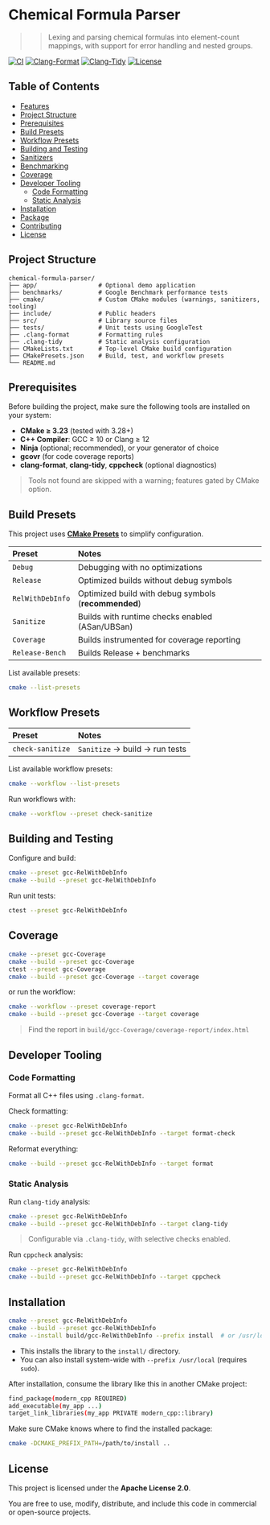# Chemical Formula Parser

>> Lexing and parsing chemical formulas into element-count mappings, with support for error handling and nested groups.

[![CI](https://github.com/ramsafin/chemical-formula-parser/actions/workflows/ci.yml/badge.svg)](https://github.com/ramsafin/chemical-formula-parser/actions/workflows/ci.yml)
[![Clang-Format](https://github.com/ramsafin/chemical-formula-parser/actions/workflows/clang-format.yml/badge.svg)](https://github.com/ramsafin/chemical-formula-parser/actions/workflows/clang-format.yml)
[![Clang-Tidy](https://github.com/ramsafin/chemical-formula-parser/actions/workflows/clang-tidy.yml/badge.svg)](https://github.com/ramsafin/chemical-formula-parser/actions/workflows/clang-tidy.yml)
[![License](https://img.shields.io/badge/License-Apache_2.0-blue.svg)](LICENSE)

## Table of Contents

- [Features](#features)
- [Project Structure](#project-structure)
- [Prerequisites](#prerequisites)
- [Build Presets](#build-presets)
- [Workflow Presets](#workflow-presets)
- [Building and Testing](#building-and-testing)
- [Sanitizers](#sanitizers)
- [Benchmarking](#benchmarking)
- [Coverage](#coverage)
- [Developer Tooling](#developer-tooling)
  - [Code Formatting](#code-formatting)
  - [Static Analysis](#static-analysis)
- [Installation](#installation)
- [Package](#packaging)
- [Contributing](#contributing)
- [License](#license)

## Project Structure

```text
chemical-formula-parser/
├── app/                 # Optional demo application
├── benchmarks/          # Google Benchmark performance tests
├── cmake/               # Custom CMake modules (warnings, sanitizers, tooling)
├── include/             # Public headers
├── src/                 # Library source files
├── tests/               # Unit tests using GoogleTest
├── .clang-format        # Formatting rules
├── .clang-tidy          # Static analysis configuration
├── CMakeLists.txt       # Top-level CMake build configuration
├── CMakePresets.json    # Build, test, and workflow presets
└── README.md
```

## Prerequisites

Before building the project, make sure the following tools are installed on your system:
- **CMake ≥ 3.23** (tested with 3.28+)
- **C++ Compiler**: GCC ≥ 10 or Clang ≥ 12
- **Ninja** (optional; recommended), or your generator of choice
- **gcovr** (for code coverage reports)
- **clang-format**, **clang-tidy**, **cppcheck** (optional diagnostics)

> Tools not found are skipped with a warning; features gated by CMake option.

## Build Presets

This project uses [**CMake Presets**](https://cmake.org/cmake/help/latest/manual/cmake-presets.7.html) to simplify configuration.

| **Preset**          | **Notes**                                              |
| :------------------ |:------------------------------------------------------ |
| `Debug`             | Debugging with no optimizations                        |
| `Release`           | Optimized builds without debug symbols                 |
| `RelWithDebInfo`    | Optimized build with debug symbols (**recommended**)   |
| `Sanitize`          | Builds with runtime checks enabled (ASan/UBSan)        |
| `Coverage`          | Builds instrumented for coverage reporting             |
| `Release-Bench`     | Builds Release + benchmarks                            |

List available presets:
```bash
cmake --list-presets
```

## Workflow Presets

| **Preset**          | **Notes**                                           |
| :------------------ |:--------------------------------------------------- |
| `check-sanitize`    | `Sanitize` → build → run tests                      |

List available workflow presets:
```bash
cmake --workflow --list-presets
```

Run workflows with:
```bash
cmake --workflow --preset check-sanitize
```

## Building and Testing

Configure and build:
```bash
cmake --preset gcc-RelWithDebInfo
cmake --build --preset gcc-RelWithDebInfo
```

Run unit tests:
```bash
ctest --preset gcc-RelWithDebInfo
```

## Coverage

```bash
cmake --preset gcc-Coverage
cmake --build --preset gcc-Coverage
ctest --preset gcc-Coverage
cmake --build --preset gcc-Coverage --target coverage
```

or run the workflow:
```bash
cmake --workflow --preset coverage-report
cmake --build --preset gcc-Coverage --target coverage
```

> Find the report in `build/gcc-Coverage/coverage-report/index.html`

## Developer Tooling

### Code Formatting

Format all C++ files using `.clang-format`.

Check formatting:
```bash
cmake --preset gcc-RelWithDebInfo
cmake --build --preset gcc-RelWithDebInfo --target format-check
```

Reformat everything:
```bash
cmake --build --preset gcc-RelWithDebInfo --target format
```

### Static Analysis

Run `clang-tidy` analysis:
```bash
cmake --preset gcc-RelWithDebInfo
cmake --build --preset gcc-RelWithDebInfo --target clang-tidy
```

> Configurable via `.clang-tidy`, with selective checks enabled.

Run `cppcheck` analysis:
```bash
cmake --preset gcc-RelWithDebInfo
cmake --build --preset gcc-RelWithDebInfo --target cppcheck
```

## Installation

```bash
cmake --preset gcc-RelWithDebInfo
cmake --build --preset gcc-RelWithDebInfo
cmake --install build/gcc-RelWithDebInfo --prefix install  # or /usr/local
```

- This installs the library to the `install/` directory.
- You can also install system-wide with `--prefix /usr/local` (requires `sudo`).


After installation, consume the library like this in another CMake project:
```bash
find_package(modern_cpp REQUIRED)
add_executable(my_app ...)
target_link_libraries(my_app PRIVATE modern_cpp::library)
```

Make sure CMake knows where to find the installed package:
```bash
cmake -DCMAKE_PREFIX_PATH=/path/to/install ..
```

## License

This project is licensed under the **Apache License 2.0**.

You are free to use, modify, distribute, and include this code in commercial or open-source projects.
